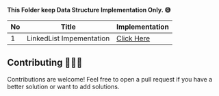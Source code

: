  **This Folder keep Data Structure Implementation Only. 😅**

| No   | Title                                    | Implementation                                                      |
| --- | ---------------------------------------- | ------------------------------------------------------------- |
| 1   | LinkedList Impementation            | [Click Here](https://github.com/hiteshchoudhary/open-source-contribution/blob/main/Java/Only%20Data%20Structure%20Implementation/LinkedList/LinkedList.java)


## Contributing 🧑🏽‍💻

Contributions are welcome! Feel free to open a pull request if you have a better solution or want to add solutions.


